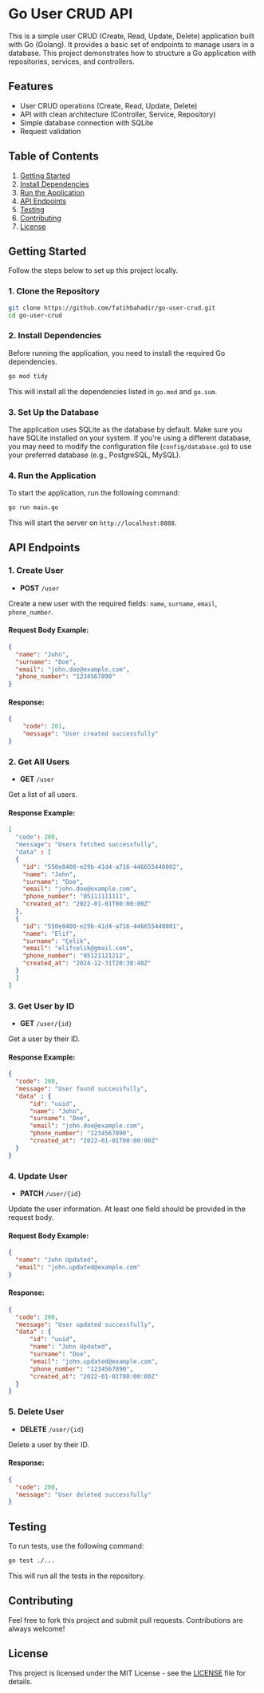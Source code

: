 # Go User CRUD API

This is a simple user CRUD (Create, Read, Update, Delete) application built with Go (Golang). It provides a basic set of endpoints to manage users in a database. This project demonstrates how to structure a Go application with repositories, services, and controllers.

## Features

- User CRUD operations (Create, Read, Update, Delete)
- API with clean architecture (Controller, Service, Repository)
- Simple database connection with SQLite
- Request validation

## Table of Contents

1. [Getting Started](#getting-started)
2. [Install Dependencies](#install-dependencies)
3. [Run the Application](#run-the-application)
4. [API Endpoints](#api-endpoints)
5. [Testing](#testing)
6. [Contributing](#contributing)
7. [License](#license)

## Getting Started

Follow the steps below to set up this project locally.

### 1. Clone the Repository

```bash
git clone https://github.com/fatihbahadir/go-user-crud.git
cd go-user-crud
```

### 2. Install Dependencies

Before running the application, you need to install the required Go dependencies.

```bash
go mod tidy
```

This will install all the dependencies listed in `go.mod` and `go.sum`.

### 3. Set Up the Database

The application uses SQLite as the database by default. Make sure you have SQLite installed on your system. If you're using a different database, you may need to modify the configuration file (`config/database.go`) to use your preferred database (e.g., PostgreSQL, MySQL).

### 4. Run the Application

To start the application, run the following command:

```bash
go run main.go
```

This will start the server on `http://localhost:8888`.

## API Endpoints

### 1. Create User

- **POST** `/user`
  
Create a new user with the required fields: `name`, `surname`, `email`, `phone_number`.

#### Request Body Example:

```json
{
  "name": "John",
  "surname": "Doe",
  "email": "john.doe@example.com",
  "phone_number": "1234567890"
}
```

#### Response:

```json
{
    "code": 201,
    "message": "User created successfully"
}
```

### 2. Get All Users

- **GET** `/user`

Get a list of all users.

#### Response Example:

```json
[
  "code": 200,
  "message": "Users fetched successfully",
  "data" : [
  {
    "id": "550e8400-e29b-41d4-a716-446655440002",
    "name": "John",
    "surname": "Doe",
    "email": "john.doe@example.com",
    "phone_number": "05111111111",
    "created_at": "2022-01-01T00:00:00Z"
  },
  {
    "id": "550e8400-e29b-41d4-a716-446655440001",
    "name": "Elif",
    "surname": "Çelik",
    "email": "elifcelik@gmail.com",
    "phone_number": "05121121212",
    "created_at": "2024-12-31T20:38:40Z"
  }
  ]        
]
```

### 3. Get User by ID

- **GET** `/user/{id}`

Get a user by their ID.

#### Response Example:

```json
{
  "code": 200,
  "message": "User found successfully",
  "data" : {
      "id": "uuid",
      "name": "John",
      "surname": "Doe",
      "email": "john.doe@example.com",
      "phone_number": "1234567890",
      "created_at": "2022-01-01T00:00:00Z"
  }
}
```

### 4. Update User

- **PATCH** `/user/{id}`

Update the user information. At least one field should be provided in the request body.

#### Request Body Example:

```json
{
  "name": "John Updated",
  "email": "john.updated@example.com"
}
```

#### Response:

```json
{
  "code": 200,
  "message": "User updated successfully",
  "data" : {
      "id": "uuid",
      "name": "John Updated",
      "surname": "Doe",
      "email": "john.updated@example.com",
      "phone_number": "1234567890",
      "created_at": "2022-01-01T00:00:00Z"
  }
}
```

### 5. Delete User

- **DELETE** `/user/{id}`

Delete a user by their ID.

#### Response:

```json
{
  "code": 200,
  "message": "User deleted successfully"
}
```

## Testing

To run tests, use the following command:

```bash
go test ./...
```

This will run all the tests in the repository.

## Contributing

Feel free to fork this project and submit pull requests. Contributions are always welcome!

## License

This project is licensed under the MIT License - see the [LICENSE](LICENSE) file for details.